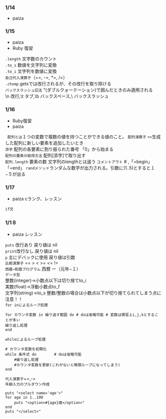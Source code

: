 ### 1/14
- paiza

### 1/15
- paiza
- Ruby 復習

`.length` 文字数のカウント  
`.to_s` 数値を文字列に変換  
`.to_i` 文字列を数値に変換  
`自己代入演算子`（+=, -=, *=, /=）  
`.chomp` getsでは改行されるが、その改行を取り除ける  
`バックスラッシュ記法` "(ダブルクォーテーション)で囲んだときのみ適用される  
\n 改行,\t タブ,\b バックスペース,\\ バックスラッシュ

### 1/16
- Ruby復習
- paiza

` 配列とは`１つの変数で複数の値を持つことができる値のこと。
`配列演算子` `<<`生成した配列に新しい要素を追加したいとき  
`添字` 配列の各要素に割り振られた番号 「0」から始まる  
`配列の要素の取得方法` 配列[添字]で取り出す  
`配列.length` 要素の数 文字列のlengthとは違う
`コメントアウト` # ,「=begin」「=end」
`randメソッド`ランダムな数字が出力される。引数に(1..5)とすると１−５が出る


### 1/17
- paiza cランク、レッスン

`if文`

### 1/1８
- paiza レッスン

`puts` 改行あり 戻り値は nil  
`print`改行なし 戻り値は nil  
`p` 主にデバックに使用 戻り値は引数  
`比較演算子` == > < >= <= !=  
`西暦→和暦プログラム` 西暦 ー（元年−１）  
`データ型`  
整数(integer)→小数点以下は切り捨てto_i  
実数(float)→浮動小数点to_f  
文字列(string)→to_s
整数/整数の場合は小数点以下が切り捨てられてしまう点に注意！！  
`for inによるループ処理`  
```
for カウンタ変数 in 繰り返す範囲 do # doは省略可能 # 変数は慣習上i,j,kとすることが多い  
繰り返し処理  
end
```
`whileによるループ処理`
```
# カウンタ変数を初期化
while 条件式 do		# doは省略可能
    #繰り返し処理
    #カウンタ変数を更新(これがないと無限ループになってしまう)
end
```
`代入演算子`+=,-=  
`年齢入力のプルダウン作成`
```
puts "<select name='age'>"
for age in 1..100
    puts "<option>#{age}歳</option>"
end
puts "</select>"
```


